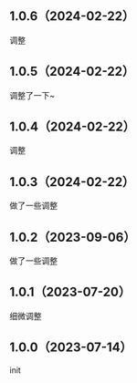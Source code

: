 ## 1.0.6（2024-02-22）
调整
## 1.0.5（2024-02-22）
调整了一下~
## 1.0.4（2024-02-22）
调整
## 1.0.3（2024-02-22）
做了一些调整
## 1.0.2（2023-09-06）
做了一些调整
## 1.0.1（2023-07-20）
细微调整
## 1.0.0（2023-07-14）
init
